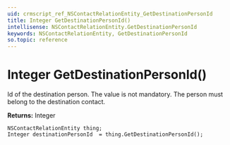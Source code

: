 ```yaml
---
uid: crmscript_ref_NSContactRelationEntity_GetDestinationPersonId
title: Integer GetDestinationPersonId()
intellisense: NSContactRelationEntity.GetDestinationPersonId
keywords: NSContactRelationEntity, GetDestinationPersonId
so.topic: reference
---
```


# Integer GetDestinationPersonId()

Id of the destination person. The value is not mandatory. The person must belong to the destination contact.

**Returns:** Integer

```crmscript
NSContactRelationEntity thing;
Integer destinationPersonId  = thing.GetDestinationPersonId();
```

